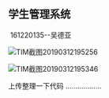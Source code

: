 ## 学生管理系统

​																			161220135--吴德亚

![TIM截图20190312195256](C:\Users\Wdy-Admin\Desktop\TIM截图20190312195256.png)





![TIM截图20190312195346](C:\Users\Wdy-Admin\Desktop\TIM截图20190312195346.png)



上传整理一下代码 ………………

